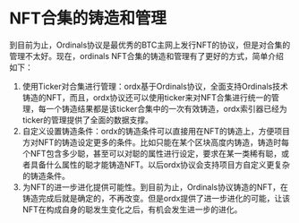 NFT合集的铸造和管理
====

到目前为止，Ordinals协议是最优秀的BTC主网上发行NFT的协议，但是对合集的管理不太好。现在，ordinals NFT合集的铸造和管理有了更好的方式，简单介绍如下：
1. 使用Ticker对合集进行管理：ordx基于Ordinals协议，全面支持Ordinals技术铸造的NFT，而且，ordx协议还可以使用ticker来对NFT合集进行统一的管理，每一个铸造结果都是该ticker合集中的一次有效铸造，ordx索引器已经为ticker的管理提供了全面的数据支撑。
2. 自定义设置铸造条件：ordx的铸造条件可以直接用在NFT的铸造上，方便项目方对NFT的铸造设定更多的条件。比如只能在某个区块高度内铸造，铸造时每个NFT包含多少聪，甚至可以对聪的属性进行设定，要求在某一类稀有聪，或者具备什么属性的聪才能铸造NFT。以后ordx协议会支持项目方自定义更复杂的铸造条件。
3. 为NFT的进一步进化提供可能性。到目前为止，Ordinals协议铸造的NFT，在铸造完成后就是确定的，不再改变。但是ordx提供了进一步进化的可能，让该NFT在构成自身的聪发生变化之后，有机会发生进一步的进化。

